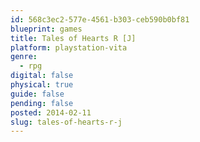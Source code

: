```yaml
---
id: 568c3ec2-577e-4561-b303-ceb590b0bf81
blueprint: games
title: Tales of Hearts R [J]
platform: playstation-vita
genre:
  - rpg
digital: false
physical: true
guide: false
pending: false
posted: 2014-02-11
slug: tales-of-hearts-r-j
---
```

